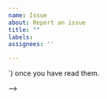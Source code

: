 ```yaml
---
name: Issue
about: Report an issue
title: ""
labels:
assignees: ''

---
```

<!--
INSTRUCTIONS
============

Please read these instructions before submitting your issue.

If this is the first time you interact on this project, welcome to the community!
In this case, please give a bit of information on how you are using Dear ImGui Bundle (which project, how long you have been using it, etc.).

Please check existing issues and discussions for similar reports before submitting a new one.


Describe the issue
------------------
Provide a clear and concise description of what the issue is. Include logs or code snippets if necessary. Also, please make sure that your issue's title reflects this concise description.



Version & Platform
------------------
Mention
- the version of Dear ImGui Bundle you are using (e.g., a version number or commit hash and/or date).
- the platform you are using (e.g., Windows 10, Linux, Mac, iOS, Android, emscripten).
- the language you are using: Python or C++: [e.g., Python 3.8, C++ 17]

If relevant, also include:
- Compiler (if applicable): [e.g., GCC 10.2, MSVC 2019]
- platform backend, e.g., SDL2, GLFW
- rendering backend, e.g., OpenGL, Vulkan, DirectX, Metal



Minimal reproducible example
----------------------------
Please, please do try to provide a minimal reproducible example that reproduces the issue, either in C++ or Python.
See:
    https://stackoverflow.com/help/minimal-reproducible-example

For C++, use a code block like this:
```cpp
// Your code here... (a compilable example, including the main function)
```

For Python, use a code block like this:
```python
# Your code here... (a runnable example)
```

Remove these instructions (between `<! --` and `-->`) once you have read them.

-->
